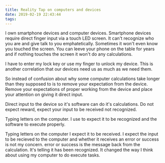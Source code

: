 ```yaml
---
title: Reality Tap on computers and devices
date: 2019-02-19 22:43:44
tags:
---
```


I own smartphone devices and computer devices.
Smartphone devices require direct finger input via a touch LED screen. 
It can't recognize who you are and give talk to you emphatetically.
Sometimes it won't even know you touched the screen. You can leeve your phone on the table for years and if nothing touches the screen it won't do any calculations.

I have to enter my lock key or use my finger to unlock my device. This is another correlation that our devices need us as much as we need them.

So instead of confusion about why some computer calculations take longer than they supposed to is to remove your expectation from the device. Remove your expectations of proper working from the device and place your attention on giving it direct input.

Direct input to the device so it's software can do it's calculations. Do not expect reward, expect your input to be received not recognized.

Typing letters on the computer. I use to expect it to be recognized and the software to execute properly.

Typing letters on the computer I expect it to be received. I expect the input to be recieved to the computer and whether it receives an error or success is not my concern. error or success is the message back from the calculation. It's telling it has been recognized. It changed the way I think about using my computer to do execute tasks.